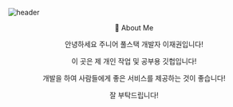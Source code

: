 ![header](https://capsule-render.vercel.app/api?type=waving&color=timeGradient&text=Welcome%20to%20Jaekwon's%20GitHub%20👋&animation=twinkling&fontSize=35&fontAlignY=40&fontAlign=70&height=250)

<div align=center>
  <p>🚀 About Me</p>
  <p>안녕하세요 주니어 풀스택 개발자 이재권입니다!</p>
  <p>이 곳은 제 개인 작업 및 공부용 깃헙입니다!</p>
  <p>개발을 하여 사람들에게 좋은 서비스를 제공하는 것이 좋습니다!</p>
  <p>잘 부탁드립니다!</p>
</div>
